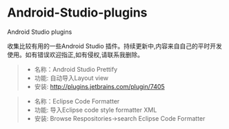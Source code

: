 # Android-Studio-plugins
Android Studio plugins 

收集比较有用的一些Android Studio 插件。持续更新中,内容来自自己的平时开发使用。如有错误欢迎指正,如有侵权,请联系我删除。


  >* 名称：Android Studio Prettify
  >* 功能: 自动导入Layout view
  >* 安装:  http://plugins.jetbrains.com/plugin/7405


  >* 名称：Eclipse Code Formatter
  >* 功能: 导入Eclipse code style formatter XML
  >* 安装:  Browse Respositories->search Eclipse Code Formatter
